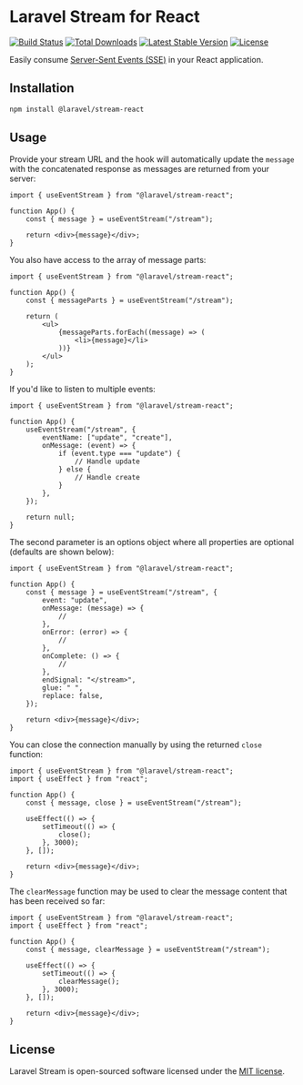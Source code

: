 # Laravel Stream for React

<p align="left">
<a href="https://github.com/laravel/stream/actions/workflows/tests.yml"><img src="https://github.com/laravel/stream/actions/workflows/tests.yml/badge.svg" alt="Build Status"></a>
<a href="https://www.npmjs.com/package/@laravel/stream-react"><img src="https://img.shields.io/npm/dt/@laravel/stream-react" alt="Total Downloads"></a>
<a href="https://www.npmjs.com/package/@laravel/stream-react"><img src="https://img.shields.io/npm/v/@laravel/stream-react" alt="Latest Stable Version"></a>
<a href="https://www.npmjs.com/package/@laravel/stream-react"><img src="https://img.shields.io/npm/l/@laravel/stream-react" alt="License"></a>
</p>

Easily consume [Server-Sent Events (SSE)](https://laravel.com/docs/responses#event-streams) in your React application.

## Installation

```bash
npm install @laravel/stream-react
```

## Usage

Provide your stream URL and the hook will automatically update the `message` with the concatenated response as messages are returned from your server:

```tsx
import { useEventStream } from "@laravel/stream-react";

function App() {
    const { message } = useEventStream("/stream");

    return <div>{message}</div>;
}
```

You also have access to the array of message parts:

```tsx
import { useEventStream } from "@laravel/stream-react";

function App() {
    const { messageParts } = useEventStream("/stream");

    return (
        <ul>
            {messageParts.forEach((message) => (
                <li>{message}</li>
            ))}
        </ul>
    );
}
```

If you'd like to listen to multiple events:

```tsx
import { useEventStream } from "@laravel/stream-react";

function App() {
    useEventStream("/stream", {
        eventName: ["update", "create"],
        onMessage: (event) => {
            if (event.type === "update") {
                // Handle update
            } else {
                // Handle create
            }
        },
    });

    return null;
}
```

The second parameter is an options object where all properties are optional (defaults are shown below):

```tsx
import { useEventStream } from "@laravel/stream-react";

function App() {
    const { message } = useEventStream("/stream", {
        event: "update",
        onMessage: (message) => {
            //
        },
        onError: (error) => {
            //
        },
        onComplete: () => {
            //
        },
        endSignal: "</stream>",
        glue: " ",
        replace: false,
    });

    return <div>{message}</div>;
}
```

You can close the connection manually by using the returned `close` function:

```tsx
import { useEventStream } from "@laravel/stream-react";
import { useEffect } from "react";

function App() {
    const { message, close } = useEventStream("/stream");

    useEffect(() => {
        setTimeout(() => {
            close();
        }, 3000);
    }, []);

    return <div>{message}</div>;
}
```

The `clearMessage` function may be used to clear the message content that has been received so far:

```tsx
import { useEventStream } from "@laravel/stream-react";
import { useEffect } from "react";

function App() {
    const { message, clearMessage } = useEventStream("/stream");

    useEffect(() => {
        setTimeout(() => {
            clearMessage();
        }, 3000);
    }, []);

    return <div>{message}</div>;
}
```

## License

Laravel Stream is open-sourced software licensed under the [MIT license](LICENSE.md).
